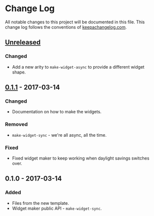 # Change Log
All notable changes to this project will be documented in this file. This change log follows the conventions of [keepachangelog.com](http://keepachangelog.com/).

## [Unreleased]
### Changed
- Add a new arity to `make-widget-async` to provide a different widget shape.

## [0.1.1] - 2017-03-14
### Changed
- Documentation on how to make the widgets.

### Removed
- `make-widget-sync` - we're all async, all the time.

### Fixed
- Fixed widget maker to keep working when daylight savings switches over.

## 0.1.0 - 2017-03-14
### Added
- Files from the new template.
- Widget maker public API - `make-widget-sync`.

[Unreleased]: https://github.com/your-name/chat_cljs_ws_coreasync/compare/0.1.1...HEAD
[0.1.1]: https://github.com/your-name/chat_cljs_ws_coreasync/compare/0.1.0...0.1.1
